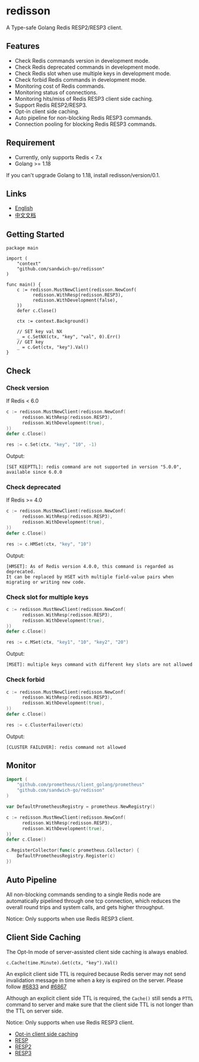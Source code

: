 # redisson

A Type-safe Golang Redis RESP2/RESP3 client.

## Features

* Check Redis commands version in development mode.
* Check Redis deprecated commands in development mode.
* Check Redis slot when use multiple keys in development mode.
* Check forbid Redis commands in development mode.
* Monitoring cost of Redis commands.
* Monitoring status of connections.
* Monitoring hits/miss of Redis RESP3 client side caching.
* Support Redis RESP2/RESP3.
* Opt-in client side caching.
* Auto pipeline for non-blocking Redis RESP3 commands.
* Connection pooling for blocking Redis RESP3 commands.

## Requirement

* Currently, only supports Redis < 7.x
* Golang >= 1.18

If you can't upgrade Golang to 1.18, install redisson/version/0.1.

## Links
* [English](https://github.com/sandwich-go/redisson/blob/master/README.md)
* [中文文档](https://github.com/sandwich-go/redisson/blob/master/README_CN.md)

## Getting Started

```golang
package main

import (
	"context"
	"github.com/sandwich-go/redisson"
)

func main() {
	c := redisson.MustNewClient(redisson.NewConf(
	      redisson.WithResp(redisson.RESP3), 
	      redisson.WithDevelopment(false), 
	))
	defer c.Close()

	ctx := context.Background()

	// SET key val NX
	_ = c.SetNX(ctx, "key", "val", 0).Err()
	// GET key
	_ = c.Get(ctx, "key").Val()
}
```

## Check
### Check version
If Redis < 6.0
```go
c := redisson.MustNewClient(redisson.NewConf(
      redisson.WithResp(redisson.RESP3), 
      redisson.WithDevelopment(true), 
))
defer c.Close()

res := c.Set(ctx, "key", "10", -1)
```
Output:
```text
[SET KEEPTTL]: redis command are not supported in version "5.0.0", available since 6.0.0
```

### Check deprecated
If Redis >= 4.0
```go
c := redisson.MustNewClient(redisson.NewConf(
      redisson.WithResp(redisson.RESP3), 
      redisson.WithDevelopment(true), 
))
defer c.Close()

res := c.HMSet(ctx, "key", "10")
```
Output:
```text
[HMSET]: As of Redis version 4.0.0, this command is regarded as deprecated.
It can be replaced by HSET with multiple field-value pairs when migrating or writing new code.
```

### Check slot for multiple keys
```go
c := redisson.MustNewClient(redisson.NewConf(
      redisson.WithResp(redisson.RESP3), 
      redisson.WithDevelopment(true), 
))
defer c.Close()

res := c.MSet(ctx, "key1", "10", "key2", "20")
```
Output:
```text
[MSET]: multiple keys command with different key slots are not allowed
```

### Check forbid
```go
c := redisson.MustNewClient(redisson.NewConf(
      redisson.WithResp(redisson.RESP3), 
      redisson.WithDevelopment(true), 
))
defer c.Close()

res := c.ClusterFailover(ctx)
```
Output:
```text
[CLUSTER FAILOVER]: redis command not allowed 
```

## Monitor

```go
import (
    "github.com/prometheus/client_golang/prometheus"
    "github.com/sandwich-go/redisson"
)

var DefaultPrometheusRegistry = prometheus.NewRegistry()

c := redisson.MustNewClient(redisson.NewConf(
      redisson.WithResp(redisson.RESP3),
      redisson.WithDevelopment(true),
))
defer c.Close()

c.RegisterCollector(func(c prometheus.Collector) {
    DefaultPrometheusRegistry.Register(c)
})
```


## Auto Pipeline

All non-blocking commands sending to a single Redis node are automatically pipelined through one tcp connection,
which reduces the overall round trips and system calls, and gets higher throughput.

Notice: Only supports when use Redis RESP3 client.


## Client Side Caching

The Opt-In mode of server-assisted client side caching is always enabled.

```golang
c.Cache(time.Minute).Get(ctx, "key").Val()
```

An explicit client side TTL is required because Redis server may not send invalidation message in time when
a key is expired on the server. Please follow [#6833](https://github.com/redis/redis/issues/6833) and [#6867](https://github.com/redis/redis/issues/6867)

Although an explicit client side TTL is required, the `Cache()` still sends a `PTTL` command to server and make sure that
the client side TTL is not longer than the TTL on server side.

Notice: Only supports when use Redis RESP3 client.


* [Opt-in client side caching](https://redis.io/docs/manual/client-side-caching/)
* [RESP](https://redis.io/docs/reference/protocol-spec/)
* [RESP2](https://github.com/redis/redis-specifications/blob/master/protocol/RESP2.md)
* [RESP3](https://github.com/antirez/RESP3/blob/master/spec.md)